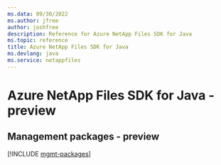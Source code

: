 ```yaml
---
ms.data: 09/30/2022
ms.author: jfree
author: joshfree
description: Reference for Azure NetApp Files SDK for Java
ms.topic: reference
title: Azure NetApp Files SDK for Java
ms.devlang: java
ms.service: netappfiles
---
```

# Azure NetApp Files SDK for Java - preview

## Management packages - preview
[!INCLUDE [mgmt-packages](netapp-files-mgmt-index.md)]